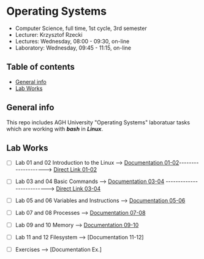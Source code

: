 # Operating Systems
- Computer Science, full time, 1st cycle, 3rd semester
- Lecturer: Krzysztof Rzecki
- Lectures: Wednesday, 08:00 - 09:30, on-line
- Laboratory: Wednesday, 09:45 - 11:15, on-line

## Table of contents
* [General info](#general-info)
* [Lab Works](#lab-works)


## General info
This repo includes AGH University "Operating Systems" laboratuar tasks which are working with **_bash_** in **_Linux_**.
	
## Lab Works 
- [ ] Lab 01 and 02 Introduction to the Linux  --> [Documentation 01-02](https://github.com/Kyleann/Operating-Systems/files/10022437/01.Introduction.and.Linux.installation.pdf)--------------------> [Direct Link 01-02](https://github.com/Kyleann/Operating-Systems/blob/main/LAB01_02.md)
- [ ] Lab 03 and 04 Basic Commands --> [Documentation 03-04](https://github.com/Kyleann/Operating-Systems/files/10022441/02.Basic.commands.pdf) --------------------------> [Direct Link 03-04](https://github.com/Kyleann/Operating-Systems/blob/main/LAB03_04.md)
- [ ] Lab 05 and 06 Variables and Instructions --> [Documentation 05-06](https://github.com/Kyleann/Operating-Systems/files/10022444/05.and.06.Variables.and.instructions.pdf)
- [ ] Lab 07 and 08 Processes --> [Documentation 07-08](https://github.com/Kyleann/Operating-Systems/files/10022445/07.and.08.Processes.pdf)
- [ ] Lab 09 and 10 Memory --> [Documentation 09-10](https://github.com/Kyleann/Operating-Systems/files/10022502/09.and.10.Memory.pdf)
- [ ] Lab 11 and 12 Filesystem  --> [Documentation 11-12]
- [ ] Exercises --> [Documentation Ex.] 









	

